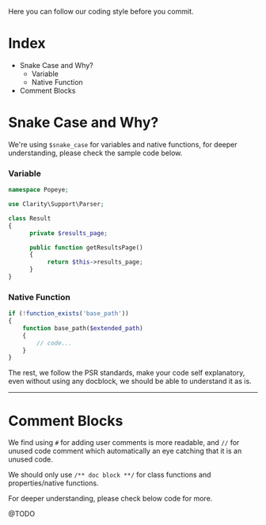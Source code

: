 Here you can follow our coding style before you commit.

# Index
- Snake Case and Why?
  - Variable
  - Native Function
- Comment Blocks

# Snake Case and Why?

We're using `$snake_case` for variables and native functions, for deeper understanding, please check the sample code below.

### Variable

```php
namespace Popeye;

use Clarity\Support\Parser;

class Result
{
      private $results_page;

      public function getResultsPage()
      {
           return $this->results_page;
      }
}

```

### Native Function

```php
if (!function_exists('base_path'))
{
    function base_path($extended_path)
    {
        // code...
    }
}

```

The rest, we follow the PSR standards, make your code self explanatory, even without using any docblock, we should be able to understand it as is.

---


# Comment Blocks

We find using `#` for adding user comments is more readable, and `//` for unused code comment which automatically an eye catching that it is an unused code.

We should only use `/** doc block **/` for class functions and properties/native functions.

For deeper understanding, please check below code for more.

@TODO
